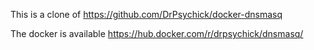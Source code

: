 This is a clone of https://github.com/DrPsychick/docker-dnsmasq

The docker is available
https://hub.docker.com/r/drpsychick/dnsmasq/